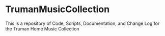 # TrumanMusicCollection


This is a repository of Code, Scripts, Documentation, and Change Log for the Truman Home Music Collection
